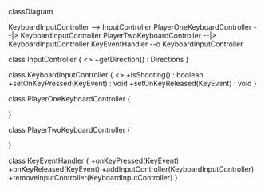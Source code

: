classDiagram

KeyboardInputController --> InputController
PlayerOneKeyboardController --|> KeyboardInputController
PlayerTwoKeyboardController --|> KeyboardInputController
KeyEventHandler --o KeyboardInputController

class InputController {
    <<interface>>
    +getDirection() : Directions
}

class KeyboardInputController {
    <<interface>>
    +isShooting() : boolean
    +setOnKeyPressed(KeyEvent) : void
    +setOnKeyReleased(KeyEvent) : void
}

class PlayerOneKeyboardController {
    
}

class PlayerTwoKeyboardController {
    
}

class KeyEventHandler {
    +onKeyPressed(KeyEvent)
    +onKeyReleased(KeyEvent)
    +addInputController(KeyboardInputController)
    +removeInputController(KeyboardInputController)
}